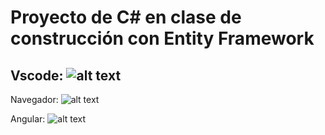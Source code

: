 # Proyecto de C# en clase de construcción con Entity Framework

Vscode:
![alt text](https://i.ibb.co/xCZR9SS/Code-Dating-App.png)
-------------------------------------------------------------------------
Navegador:
![alt text](https://i.ibb.co/Km3qwzP/Dating-App.png)

Angular:
![alt text](https://i.ibb.co/bg0c3Nz/dtA.png)
